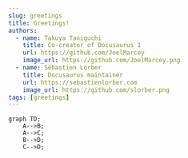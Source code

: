 ```yaml
---
slug: greetings
title: Greetings!
authors:
  - name: Takuya Taniguchi
    title: Co-creator of Docusaurus 1
    url: https://github.com/JoelMarcey
    image_url: https://github.com/JoelMarcey.png
  - name: Sébastien Lorber
    title: Docusaurus maintainer
    url: https://sebastienlorber.com
    image_url: https://github.com/slorber.png
tags: [greetings]
---
```


```mermaid
graph TD;
    A-->B;
    A-->C;
    B-->D;
    C-->D;
```